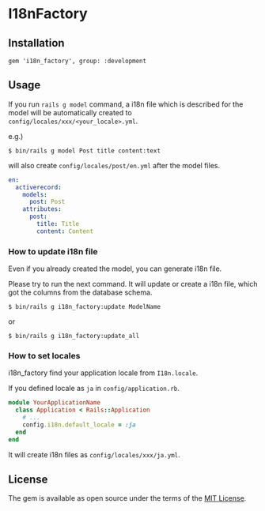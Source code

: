 # I18nFactory


## Installation

```
gem 'i18n_factory', group: :development
```

## Usage

If you run `rails g model` command, a i18n file which is described for the model will be automatically created to `config/locales/xxx/<your_locale>.yml`.

e.g.)

```
$ bin/rails g model Post title content:text 
```

will also create `config/locales/post/en.yml` after the model files.

```yml
en:
  activerecord:
    models:
      post: Post  
    attributes:
      post:
        title: Title
        content: Content
```

### How to update i18n file

Even if you already created the model, you can generate i18n file.

Please try to run the next command. It will update or create a i18n file, which got the columns from the database schema.

```
$ bin/rails g i18n_factory:update ModelName
```
or
```
$ bin/rails g i18n_factory:update_all
```


### How to set locales

i18n_factory find your application locale from `I18n.locale`. 

If you defined locale as `ja` in `config/application.rb`.

```rb
module YourApplicationName
  class Application < Rails::Application
    # ...
    config.i18n.default_locale = :ja
  end
end
```

It will create i18n files as `config/locales/xxx/ja.yml`.


## License

The gem is available as open source under the terms of the [MIT License](https://opensource.org/licenses/MIT).
